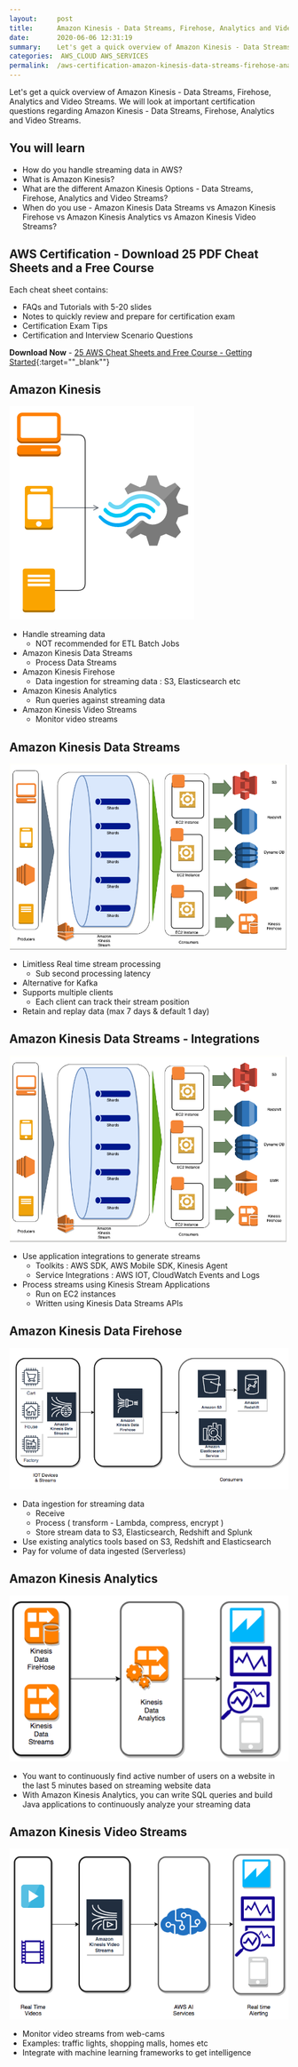 ```yaml
---
layout:     post
title:      Amazon Kinesis - Data Streams, Firehose, Analytics and Video Streams - AWS Certification
date:       2020-06-06 12:31:19
summary:    Let's get a quick overview of Amazon Kinesis - Data Streams, Firehose, Analytics and Video Streams. We will look at important certification questions regarding Amazon Kinesis - Data Streams, Firehose, Analytics and Video Streams. 
categories:  AWS_CLOUD AWS_SERVICES
permalink:  /aws-certification-amazon-kinesis-data-streams-firehose-analytics-and-video-streams
---
```


Let's get a quick overview of Amazon Kinesis - Data Streams, Firehose, Analytics and Video Streams. We will look at important certification questions regarding Amazon Kinesis - Data Streams, Firehose, Analytics and Video Streams. 

## You will learn
- How do you handle streaming data in AWS?
- What is Amazon Kinesis?
- What are the different Amazon Kinesis Options - Data Streams, Firehose, Analytics and Video Streams?
- When do you use - Amazon Kinesis Data Streams vs Amazon Kinesis Firehose vs Amazon Kinesis Analytics vs Amazon Kinesis Video Streams?

## AWS Certification - Download 25 PDF Cheat Sheets and a Free Course

Each cheat sheet contains:
- FAQs and Tutorials with 5-20 slides
- Notes to quickly review and prepare for certification exam
- Certification Exam Tips
- Certification and Interview Scenario Questions

**Download Now** - [25 AWS Cheat Sheets and Free Course - Getting Started](https://links.in28minutes.com/cloud-in28minutes-teachable-free-link){:target=""_blank""}

## Amazon Kinesis

![](/images/datastream.png) 
- Handle streaming data
	- NOT recommended for ETL Batch Jobs
- Amazon Kinesis Data Streams
	- Process Data Streams
- Amazon Kinesis Firehose
	- Data ingestion for streaming data : S3, Elasticsearch etc
- Amazon Kinesis Analytics
	- Run queries against streaming data
- Amazon Kinesis Video Streams
	- Monitor video streams

## Amazon Kinesis Data Streams

![](/images/aws/02-Queuing/4-kinesis-streams.png)
- Limitless Real time stream processing 
	- Sub second processing latency
- Alternative for Kafka
- Supports multiple clients
	- Each client can track their stream position
- Retain and replay data (max 7 days & default 1 day)

## Amazon Kinesis Data Streams - Integrations

![](/images/aws/02-Queuing/4-kinesis-streams.png)
	
- Use application integrations to generate streams
	- Toolkits : AWS SDK, AWS Mobile SDK, Kinesis Agent
	- Service Integrations : AWS IOT, CloudWatch Events and Logs
- Process streams using Kinesis Stream Applications 
	- Run on EC2 instances
	- Written using Kinesis Data Streams APIs

## Amazon Kinesis Data Firehose

![](/images/aws/02-Queuing/5-kinesis-firehose.png)
- Data ingestion for streaming data
	- Receive
	- Process ( transform - Lambda, compress, encrypt ) 
	- Store stream data to S3, Elasticsearch, Redshift and Splunk
- Use existing analytics tools based on S3, Redshift and Elasticsearch
- Pay for volume of data ingested (Serverless)

## Amazon Kinesis Analytics
![](/images/aws/02-Queuing/5-kinesis-analytics.png)
- You want to continuously find active number of users on a website in the last 5 minutes based on streaming website data
- With Amazon Kinesis Analytics, you can write SQL queries and build Java applications to continuously analyze your streaming data

## Amazon Kinesis Video Streams
![](/images/aws/02-Queuing/5-kinesis-video-streams.png)
- Monitor video streams from web-cams 
- Examples: traffic lights, shopping malls, homes etc
- Integrate with machine learning frameworks to get intelligence